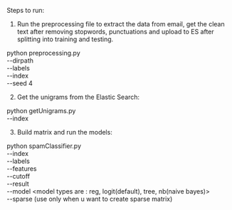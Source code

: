 Steps to run:

1. Run the preprocessing file to extract the data from email, get the clean text after removing stopwords, punctuations and upload to ES after splitting into training and testing.

python preprocessing.py \
--dirpath <path to emails folder> \
--labels <path to labels index file> \
--index <ES index name> \
--seed 4

2. Get the unigrams from the Elastic Search:

python getUnigrams.py \
--index <ES index name>

3. Build matrix and run the models:

python spamClassifier.py \
--index <ES index name> \
--labels <path to labels index file> \
--features <features file path> \
--cutoff <no of features u want to select from unigrams> \
--result <output path folder> \
--model <model types are : reg, logit(default), tree, nb(naive bayes)> \
--sparse (use only when u want to create sparse matrix)